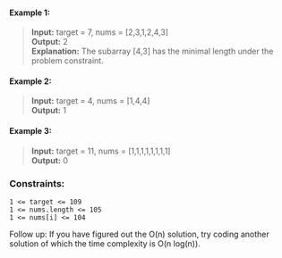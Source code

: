 #### Example 1:

> **Input:** target = 7, nums = [2,3,1,2,4,3]  
> **Output:** 2  
> **Explanation:** The subarray [4,3] has the minimal length under the problem constraint.

#### Example 2:

> **Input:** target = 4, nums = [1,4,4]  
> **Output:** 1

#### Example 3:

> **Input:** target = 11, nums = [1,1,1,1,1,1,1,1]  
> **Output:** 0

### Constraints:

```
1 <= target <= 109
1 <= nums.length <= 105
1 <= nums[i] <= 104
```

Follow up: If you have figured out the O(n) solution, try coding another solution of which the time complexity is O(n log(n)).
